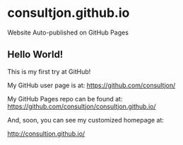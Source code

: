 # consultjon.github.io
Website Auto-published on GitHub Pages

## Hello World!

This is my first try at GitHub!

My GitHub user page is at: 
https://github.com/consultjon/

My GitHub Pages repo can be found at:  
https://github.com/consultjon/consultjon.github.io/

And, soon, you can see my customized homepage at:

http://consultjon.github.io/
